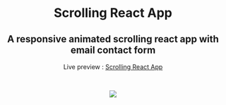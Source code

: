 <h1 align="center">Scrolling React App</h1>
<h2 align="center">A responsive animated scrolling react app with email contact form</h2>
<p align="center">Live preview : <a href="https://rintuweb4.github.io/Scrolling-React-App/">Scrolling React App</a></p><br>
<p align="center">
<img src="https://user-images.githubusercontent.com/51328321/72352683-b9852c00-3708-11ea-84df-de097904dc8b.png">
</p>

